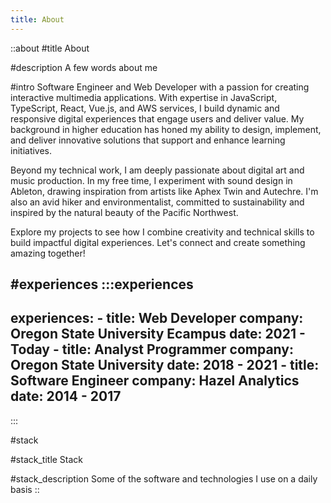 ```yaml
---
title: About
---
```


::about
#title
About

#description
A few words about me

#intro
Software Engineer and Web Developer with a passion for creating interactive multimedia applications. With expertise in JavaScript, TypeScript, React, Vue.js, and AWS services, I build dynamic and responsive digital experiences that engage users and deliver value. My background in higher education has honed my ability to design, implement, and deliver innovative solutions that support and enhance learning initiatives.

Beyond my technical work, I am deeply passionate about digital art and music production. In my free time, I experiment with sound design in Ableton, drawing inspiration from artists like Aphex Twin and Autechre. I'm also an avid hiker and environmentalist, committed to sustainability and inspired by the natural beauty of the Pacific Northwest.

Explore my projects to see how I combine creativity and technical skills to build impactful digital experiences. Let's connect and create something amazing together!

#experiences
  :::experiences
  ---
  experiences:
    - title: Web Developer
      company: Oregon State University Ecampus
      date: 2021 - Today
    - title: Analyst Programmer
      company: Oregon State University
      date: 2018 - 2021
    - title: Software Engineer
      company: Hazel Analytics
      date: 2014 - 2017
  ---
  :::

#stack

#stack_title
Stack

#stack_description
Some of the software and technologies I use on a daily basis
::
